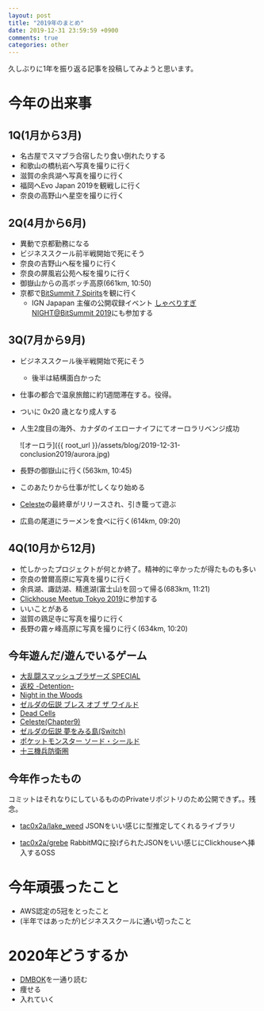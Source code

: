 ```yaml
---
layout: post
title: "2019年のまとめ"
date: 2019-12-31 23:59:59 +0900
comments: true
categories: other
---
```


久しぶりに1年を振り返る記事を投稿してみようと思います。

# 今年の出来事
## 1Q(1月から3月)
+ 名古屋でスマブラ合宿したり食い倒れたりする
+ 和歌山の橋杭岩へ写真を撮りに行く
+ 滋賀の余呉湖へ写真を撮りに行く
+ 福岡へEvo Japan 2019を観戦しに行く
+ 奈良の高野山へ星空を撮りに行く

## 2Q(4月から6月)
+ 異動で京都勤務になる
+ ビジネススクール前半戦開始で死にそう
+ 奈良の吉野山へ桜を撮りに行く
+ 奈良の屏風岩公苑へ桜を撮りに行く
+ 御嶽山からの高ボッチ高原(661km, 10:50)
+ 京都で[BitSummit 7 Spirits](https://bitsummit.org/ja/)を観に行く
  + IGN Japapan 主催の公開収録イベント [しゃべりすぎNIGHT@BitSummit 2019](https://jp.ign.com/gamer-1/35452/news/gamernightbitsummit2019531)にも参加する


## 3Q(7月から9月)
+ ビジネススクール後半戦開始で死にそう
  + 後半は結構面白かった
+ 仕事の都合で温泉旅館に約1週間滞在する。役得。
+ ついに 0x20 歳となり成人する
+ 人生2度目の海外、カナダのイエローナイフにてオーロラリベンジ成功

  ![オーロラ]({{ root_url }}/assets/blog/2019-12-31-conclusion2019/aurora.jpg)

+ 長野の御嶽山に行く(563km, 10:45)
+ このあたりから仕事が忙しくなり始める
+ [Celeste](http://www.celestegame.com/)の最終章がリリースされ、引き籠って遊ぶ
+ 広島の尾道にラーメンを食べに行く(614km, 09:20)


## 4Q(10月から12月)
+ 忙しかったプロジェクトが何とか終了。精神的に辛かったが得たものも多い
+ 奈良の曽爾高原に写真を撮りに行く
+ 余呉湖、諏訪湖、精進湖(富士山)を回って帰る(683km, 11:21)
+ [Clickhouse Meetup Tokyo 2019](https://clickhouse.connpass.com/event/147001/)に参加する
+ いいことがある
+ 滋賀の鶏足寺に写真を撮りに行く
+ 長野の霧ヶ峰高原に写真を撮りに行く(634km, 10:20)


## 今年遊んだ/遊んでいるゲーム
+ [大乱闘スマッシュブラザーズ SPECIAL](https://www.smashbros.com/ja_JP/)
+ [返校 -Detention-](https://redcandlegames.com/detention/)
+ [Night in the Woods](http://www.nightinthewoods.com/)
+ [ゼルダの伝説 ブレス オブ ザ ワイルド](https://www.nintendo.co.jp/zelda/index.html)
+ [Dead Cells](https://dead-cells.com/)
+ [Celeste(Chapter9)](http://www.celestegame.com/)
+ [ゼルダの伝説 夢をみる島(Switch)](https://www.nintendo.co.jp/switch/ar3na/)
+ [ポケットモンスター ソード・シールド](https://www.pokemon.co.jp/ex/sword_shield/)
+ [十三機兵防衛圏](http://13sar.jp/)

## 今年作ったもの
コミットはそれなりにしているもののPrivateリポジトリのため公開できず。。残念。

+ [tac0x2a/lake_weed](https://github.com/tac0x2a/lake_weed)
  JSONをいい感じに型推定してくれるライブラリ

+ [tac0x2a/grebe](https://github.com/tac0x2a/grebe)
  RabbitMQに投げられたJSONをいい感じにClickhouseへ挿入するOSS

# 今年頑張ったこと
+ AWS認定の5冠をとったこと
+ (半年ではあったが)ビジネススクールに通い切ったこと

# 2020年どうするか
+ [DMBOK](http://www.dama-japan.org/)を一通り読む
+ 痩せる
+ 入れていく
